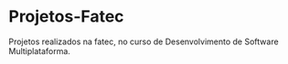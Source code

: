 # Projetos-Fatec
Projetos realizados na fatec, no curso de Desenvolvimento de Software Multiplataforma.
